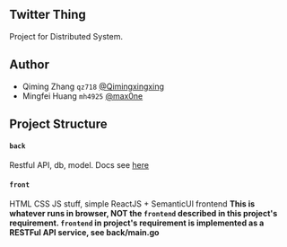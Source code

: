 Twitter Thing
---
Project for Distributed System.

## Author
- Qiming Zhang  `qz718`  [@Qimingxingxing](https://github.com/Qimingxingxing)
- Mingfei Huang  `mh4925`  [@max0ne](https://github.com/max0ne)

## Project Structure

#### `back`
Restful API, db, model. 
Docs see [here](back/README.md)

#### `front`
HTML CSS JS stuff, simple ReactJS + SemanticUI frontend
**This is whatever runs in browser, NOT the `frontend` described in this project's requirement. `frontend` in project's requirement is implemented as a RESTFul API service, see back/main.go**
